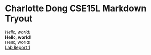 # Charlotte Dong CSE15L Markdown Tryout
*Hello, world!*  
**Hello, world!**  
Hello, world!  
[Lab Report 1](https://cducsdcse.github.io/lab-report-1-week-0.html)